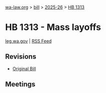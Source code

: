 [wa-law.org](/) > [bill](/bill/) > [2025-26](/bill/2025-26/) > [HB 1313](/bill/2025-26/hb/1313/)

# HB 1313 - Mass layoffs
[leg.wa.gov](https://app.leg.wa.gov/billsummary?BillNumber=1313&Year=2025&Initiative=false) | [RSS Feed](./rss.xml)

## Revisions
* [Original Bill](1/)

## Meetings